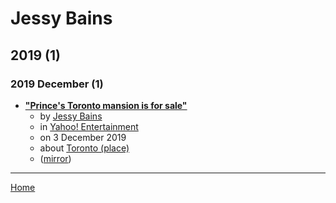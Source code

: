 # Jessy Bains

## 2019 (1)

### 2019 December (1)

 - [**"Prince's Toronto mansion is for sale"**](https://www.yahoo.com/entertainment/prince-toronto-mansion-for-sale-160410502.html)
    - by [Jessy Bains](../../authors/jessy-bains/index.md)
    - in [Yahoo! Entertainment](../../publications/u-z/yahoo-entertainment/index.md)
    - on 3 December 2019
    - about [Toronto (place)](../../topics/place/toronto/index.md)
    - ([mirror](https://web.archive.org/web/*/https://www.yahoo.com/entertainment/prince-toronto-mansion-for-sale-160410502.html))

----

[Home](../index.md)

